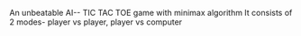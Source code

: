 An unbeatable AI-- TIC TAC TOE game with minimax algorithm
It consists of 2 modes- player vs player, player vs computer
